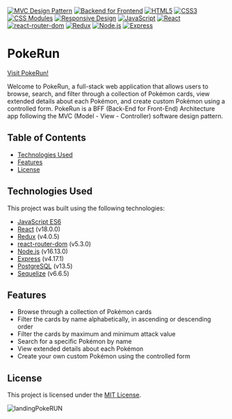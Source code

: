 [![MVC Design Pattern](https://img.shields.io/badge/Design%20Pattern-MVC-brightgreen)](https://en.wikipedia.org/wiki/Model%E2%80%93view%E2%80%93controller)
[![Backend for Frontend](https://img.shields.io/badge/Architecture-BFF-brightgreen)](https://samnewman.io/patterns/architectural/bff/)
[![HTML5](https://img.shields.io/badge/HTML5-valid-orange)](https://validator.w3.org/)
[![CSS3](https://img.shields.io/badge/CSS3-valid-blue)](https://jigsaw.w3.org/css-validator/)
[![CSS Modules](https://img.shields.io/badge/CSS-Modules-green)](https://github.com/css-modules/css-modules)
[![Responsive Design](https://img.shields.io/badge/Responsive-Design-green)](https://www.w3schools.com/css/css_rwd_intro.asp)
[![JavaScript](https://img.shields.io/badge/JavaScript-ES6-blue)](https://www.javascript.com/)
[![React](https://img.shields.io/badge/React-v18.0.0-blue)](https://reactjs.org/)
[![react-router-dom](https://img.shields.io/badge/react--router--dom-v5.3.0-blue)](https://reactrouter.com/web/guides/quick-start)
[![Redux](https://img.shields.io/badge/Redux-v4.0.5-purple)](https://redux.js.org/)
[![Node.js](https://img.shields.io/badge/Node.js-v16.13.0-green)](https://nodejs.org/)
[![Express](https://img.shields.io/badge/Express-v4.17.1-green)](https://expressjs.com/)

# PokeRun

<a href="https://pokerun.onrender.com" target="_blank" rel="noopener">Visit PokeRun!</a>

Welcome to PokeRun, a full-stack web application that allows users to browse, search, and filter through a collection of Pokémon cards, view extended details about each Pokémon, and create custom Pokémon using a controlled form. PokeRun is a BFF (Back-End for Front-End) Architecture app following the MVC (Model - View - Controller) software design pattern.

## Table of Contents

- [Technologies Used](#technologies-used)
- [Features](#features)
- [License](#license)

## Technologies Used

This project was built using the following technologies:

- [JavaScript ES6](https://www.ecma-international.org/ecma-262/6.0/)
- [React](https://reactjs.org/) (v18.0.0)
- [Redux](https://redux.js.org/) (v4.0.5)
- [react-router-dom](https://reactrouter.com/web/guides/quick-start) (v5.3.0)
- [Node.js](https://nodejs.org/) (v16.13.0)
- [Express](https://expressjs.com/) (v4.17.1)
- [PostgreSQL](https://www.postgresql.org/) (v13.5)
- [Sequelize](https://sequelize.org/) (v6.6.5)

## Features

- Browse through a collection of Pokémon cards
- Filter the cards by name alphabetically, in ascending or descending order
- Filter the cards by maximum and minimum attack value
- Search for a specific Pokémon by name
- View extended details about each Pokémon
- Create your own custom Pokémon using the controlled form

## License

This project is licensed under the [MIT License](https://opensource.org/licenses/MIT).



![landingPokeRUN](https://user-images.githubusercontent.com/95254477/228706669-8d8e559a-5cad-4ce8-859f-699bf6e5599c.PNG)
